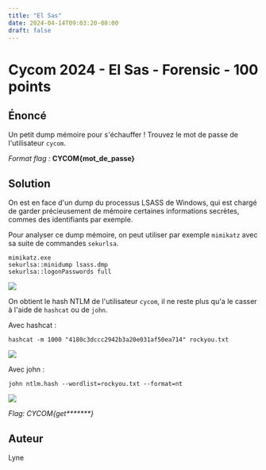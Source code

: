 ```yaml
---
title: "El Sas"
date: 2024-04-14T09:03:20-08:00
draft: false
---
```


# Cycom 2024 - El Sas - Forensic - 100 points

## Énoncé
Un petit dump mémoire pour s'échauffer ! Trouvez le mot de passe de l'utilisateur `cycom`.

*Format flag :* **CYCOM{mot_de_passe}**

## Solution
On est en face d'un dump du processus LSASS de Windows, qui est chargé de garder précieusement de mémoire certaines informations secrètes, commes des identifiants par exemple.

Pour analyser ce dump mémoire, on peut utiliser par exemple `mimikatz` avec sa suite de commandes `sekurlsa`.

```
mimikatz.exe
sekurlsa::minidump lsass.dmp
sekurlsa::logonPasswords full
```

![](/images/2024/016/01.png)

On obtient le hash NTLM de l'utilisateur `cycom`, il ne reste plus qu'a le casser à l'aide de `hashcat` ou de `john`.

Avec hashcat : 

```
hashcat -m 1000 "4180c3dccc2942b3a20e031af50ea714" rockyou.txt
```

![](/images/2024/016/02.png)

Avec john :
```
john ntlm.hash --wordlist=rockyou.txt --format=nt
```

![](/images/2024/016/03.png)

*Flag: CYCOM{get\*\*\*\*\*\*\*}*

## Auteur

Lyne